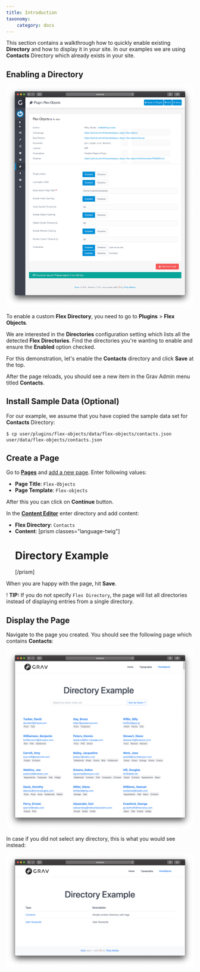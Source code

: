 ```yaml
---
title: Introduction
taxonomy:
    category: docs
---
```


This section contains a walkthrough how to quickly enable existing **Directory** and how to display it in your site. In our examples we are using **Contacts** Directory which already exists in your site.

## Enabling a Directory

![Plugin Configuration](flex-objects-options.png?width=2030&classes=shadow)

To enable a custom **Flex Directory**, you need to go to **Plugins** > **Flex Objects**.

We are interested in the **Directories** configuration setting which lists all the detected **Flex Directories**. Find the directories you're wanting to enable and ensure the **Enabled** option checked.

For this demonstration, let's enable the **Contacts** directory and click **Save** at the top.

After the page reloads, you should see a new item in the Grav Admin menu titled **Contacts**.

## Install Sample Data (Optional)

For our example, we assume that you have copied the sample data set for **Contacts** Directory:

```shell
$ cp user/plugins/flex-objects/data/flex-objects/contacts.json user/data/flex-objects/contacts.json
```

## Create a Page

Go to **[Pages](/admin-panel/page)** and [add a new page](/admin-panel/page#adding-new-pages). Enter following values:

- **Page Title**: `Flex-Objects`
- **Page Template**: `Flex-objects`

After this you can click on **Continue** button.

In the **[Content Editor](/advanced/flex/administration/views-edit)** enter directory and add content:

- **Flex Directory**: `Contacts`
- **Content**:
    [prism classes="language-twig"]
    # Directory Example
    [/prism]

When you are happy with the page, hit **Save**.

! **TIP:** If you do not specify `Flex Directory`, the page will list all directories instead of displaying entries from a single directory.

## Display the Page

Navigate to the page you created. You should see the following page which contains **Contacts**:

![](flex-objects-site.png?width=2030&classes=shadow)

In case if you did not select any directory, this is what you would see instead:

![](flex-objects-directory.png?width=2030&classes=shadow)
